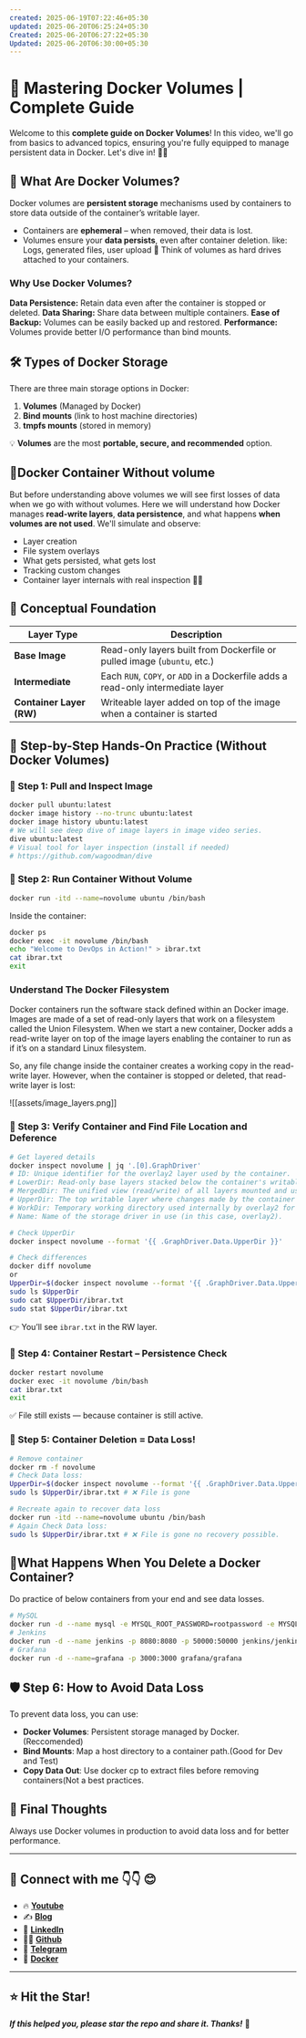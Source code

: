 ```yaml
---
created: 2025-06-19T07:22:46+05:30
updated: 2025-06-20T06:25:24+05:30
Created: 2025-06-20T06:27:22+05:30
Updated: 2025-06-20T06:30:00+05:30
---
```

# 🚀 Mastering Docker Volumes | Complete Guide

Welcome to this **complete guide on Docker Volumes**! In this video, we'll go from basics to advanced topics, ensuring you're fully equipped to manage persistent data in Docker. Let's dive in! 🐳💡
## 📌 What Are Docker Volumes?

Docker volumes are **persistent storage** mechanisms used by containers to store data outside of the container’s writable layer.
- Containers are **ephemeral** – when removed, their data is lost.
- Volumes ensure your **data persists**, even after container deletion. like: Logs, generated files, user upload
🧠 Think of volumes as hard drives attached to your containers.

### Why Use Docker Volumes?
**Data Persistence:** Retain data even after the container is stopped or deleted.
**Data Sharing:** Share data between multiple containers.
**Ease of Backup:** Volumes can be easily backed up and restored.
**Performance:** Volumes provide better I/O performance than bind mounts.

## 🛠️ Types of Docker Storage

There are three main storage options in Docker:
1. **Volumes** (Managed by Docker)
2. **Bind mounts** (link to host machine directories)
3. **tmpfs mounts** (stored in memory)

💡 **Volumes** are the most **portable, secure, and recommended** option.
## 📌Docker Container Without volume 

But before understanding above volumes we will see first losses of data when we go with without volumes.
Here we will understand how Docker manages **read-write layers**, **data persistence**, and what happens **when volumes are not used**. We'll simulate and observe:
- Layer creation
- File system overlays
- What gets persisted, what gets lost
- Tracking custom changes
- Container layer internals with real inspection 🕵️‍♂️
## 🧱 Conceptual Foundation

| Layer Type               | Description                                                                      |
| ------------------------ | -------------------------------------------------------------------------------- |
| **Base Image**           | Read-only layers built from Dockerfile or pulled image (`ubuntu`, etc.)          |
| **Intermediate**         | Each `RUN`, `COPY`, or `ADD` in a Dockerfile adds a read-only intermediate layer |
| **Container Layer (RW)** | Writeable layer added on top of the image when a container is started            |
## 🧪 Step-by-Step Hands-On Practice (Without Docker Volumes)

### 🔹 Step 1: Pull and Inspect Image

```bash
docker pull ubuntu:latest
docker image history --no-trunc ubuntu:latest
docker image history ubuntu:latest
# We will see deep dive of image layers in image video series.
dive ubuntu:latest  
# Visual tool for layer inspection (install if needed)
# https://github.com/wagoodman/dive
```

### 🔹 Step 2: Run Container Without Volume

```bash
docker run -itd --name=novolume ubuntu /bin/bash
```

Inside the container:

```bash
docker ps
docker exec -it novolume /bin/bash
echo "Welcome to DevOps in Action!" > ibrar.txt
cat ibrar.txt
exit
```

### Understand The Docker Filesystem
Docker containers run the software stack defined within an Docker image. Images are made of a set of read-only layers that work on a filesystem called the Union Filesystem. When we start a new container, Docker adds a read-write layer on top of the image layers enabling the container to run as if it’s on a standard Linux filesystem.

So, any file change inside the container creates a working copy in the read-write layer. However, when the container is stopped or deleted, that read-write layer is lost:

![[assets/image_layers.png]]

### 🔹 Step 3: Verify Container and Find File Location and Deference

```bash
# Get layered details
docker inspect novolume | jq '.[0].GraphDriver'
# ID: Unique identifier for the overlay2 layer used by the container.
# LowerDir: Read-only base layers stacked below the container's writable layer.
# MergedDir: The unified view (read/write) of all layers mounted and used by the container.
# UpperDir: The top writable layer where changes made by the container are stored.
# WorkDir: Temporary working directory used internally by overlay2 for layer operations.
# Name: Name of the storage driver in use (in this case, overlay2).

# Check UpperDir
docker inspect novolume --format '{{ .GraphDriver.Data.UpperDir }}'

# Check differences
docker diff novolume
or
UpperDir=$(docker inspect novolume --format '{{ .GraphDriver.Data.UpperDir }}')
sudo ls $UpperDir
sudo cat $UpperDir/ibrar.txt
sudo stat $UpperDir/ibrar.txt
```

👉 You’ll see `ibrar.txt` in the RW layer.

### 🔹 Step 4: Container Restart – Persistence Check

```bash
docker restart novolume
docker exec -it novolume /bin/bash
cat ibrar.txt
exit
```

✅ File still exists — because container is still active.

### 🔻 Step 5: Container Deletion = Data Loss!

```bash
# Remove container
docker rm -f novolume
# Check Data loss:
UpperDir=$(docker inspect novolume --format '{{ .GraphDriver.Data.UpperDir }}')
sudo ls $UpperDir/ibrar.txt # ❌ File is gone

# Recreate again to recover data loss
docker run -itd --name=novolume ubuntu /bin/bash
# Again Check Data loss:
sudo ls $UpperDir/ibrar.txt # ❌ File is gone no recovery possible.
```

## 🧪What Happens When You Delete a Docker Container?
Do practice of below containers from your end and see data losses.

```bash
# MySQL
docker run -d --name mysql -e MYSQL_ROOT_PASSWORD=rootpassword -e MYSQL_DATABASE=mydb -e MYSQL_USER=myuser -e MYSQL_PASSWORD=mypassword -p 3306:3306 mysql:8.0
# Jenkins
docker run -d --name jenkins -p 8080:8080 -p 50000:50000 jenkins/jenkins:lts
# Grafana
docker run -d --name=grafana -p 3000:3000 grafana/grafana
```

## 🛡️ Step 6: How to Avoid Data Loss

To prevent data loss, you can use:
- **Docker Volumes**: Persistent storage managed by Docker.(Reccomended)
- **Bind Mounts**: Map a host directory to a container path.(Good for Dev and Test)
- **Copy Data Out**: Use docker cp to extract files before removing containers(Not a best practices.
## 🎯 Final Thoughts

Always use Docker volumes in production to avoid data loss and for better performance.


---

## 💼 Connect with me 👇👇 😊

- 🔥 [**Youtube**](https://www.youtube.com/@DevOpsinAction?sub_confirmation=1)
- ✍ [**Blog**](https://ibraransari.blogspot.com/)
- 💼 [**LinkedIn**](https://www.linkedin.com/in/ansariibrar/)
- 👨‍💻 [**Github**](https://github.com/meibraransari?tab=repositories)
- 💬 [**Telegram**](https://t.me/DevOpsinActionTelegram)
- 🐳 [**Docker**](https://hub.docker.com/u/ibraransaridocker)

---

## ⭐ Hit the Star!

_**If this helped you, please star the repo and share it. Thanks!**_ 🌟